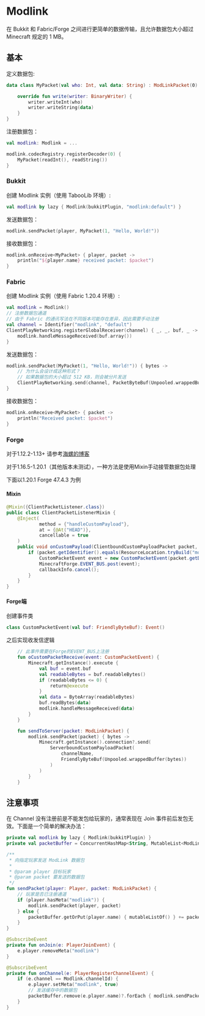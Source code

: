 # Modlink

在 Bukkit 和 Fabric/Forge 之间进行更简单的数据传输，且允许数据包大小超过 Minecraft 规定的 1 MB。

## 基本

定义数据包:

```kotlin
data class MyPacket(val who: Int, val data: String) : ModLinkPacket(0) {

    override fun write(writer: BinaryWriter) {
        writer.writeInt(who)
        writer.writeString(data)
    }
}
```

注册数据包：

```kotlin
val modlink: Modlink = ...

modlink.codecRegistry.registerDecoder(0) {
    MyPacket(readInt(), readString())
}
```

### Bukkit

创建 Modlink 实例（使用 TabooLib 环境）:

```kotlin
val modlink by lazy { Modlink(bukkitPlugin, "modlink:default") }
```

发送数据包：

```kotlin
modlink.sendPacket(player, MyPacket(1, "Hello, World!"))
```

接收数据包：

```kotlin
modlink.onReceive<MyPacket> { player, packet ->
    println("${player.name} received packet: $packet")
}
```

### Fabric

创建 Modlink 实例（使用 Fabric 1.20.4 环境）:

```kotlin
val modlink = Modlink()
// 注册数据包通道
// 由于 Fabric 的通讯写法在不同版本可能存在差异，因此需要手动注册
val channel = Identifier("modlink", "default")
ClientPlayNetworking.registerGlobalReceiver(channel) { _, _, buf, _ ->
    modlink.handleMessageReceived(buf.array())
}
```

发送数据包：

```kotlin
modlink.sendPacket(MyPacket(1, "Hello, World!")) { bytes ->
    // 为什么会设计成这种形式？
    // 如果数据包的大小超过 512 KB，则会被分片发送
    ClientPlayNetworking.send(channel, PacketByteBuf(Unpooled.wrappedBuffer(bytes)))
}
```

接收数据包：
```kotlin
modlink.onReceive<MyPacket> { packet ->
    println("Received packet: $packet")
}
``` 

### Forge

对于1.12.2-1.13+ 请参考[海螺的博客](https://izzel.io/2017/08/28/minecraft-plugin-message/)

对于1.16.5-1.20.1（其他版本未测试），一种方法是使用Mixin手动接管数据包处理

下面以1.20.1 Forge 47.4.3 为例
#### Mixin
```java
@Mixin({ClientPacketListener.class})
public class ClientPacketListenerMixin {
    @Inject(
            method = {"handleCustomPayload"},
            at = {@At("HEAD")},
            cancellable = true
    )
    public void onCustomPayload(ClientboundCustomPayloadPacket packet, CallbackInfo callbackInfo) {
        if (packet.getIdentifier().equals(ResourceLocation.tryBuild("modlink", "default"))) {
            CustomPacketEvent event = new CustomPacketEvent(packet.getData());
            MinecraftForge.EVENT_BUS.post(event);
            callbackInfo.cancel();
        }
    }
}
```
#### Forge端
创建事件类
```kotlin
class CustomPacketEvent(val buf: FriendlyByteBuf): Event()
```
之后实现收发信逻辑
```kotlin
    // 此事件需要在Forge的EVENT_BUS上注册
    fun oCustomPacketReceive(event: CustomPacketEvent) {
        Minecraft.getInstance().execute {
            val buf = event.buf
            val readableBytes = buf.readableBytes()
            if (readableBytes <= 0) {
                return@execute
            }
            val data = ByteArray(readableBytes)
            buf.readBytes(data)
            modlink.handleMessageReceived(data)
        }
    }

    fun sendToServer(packet: ModLinkPacket) {
        modlink.sendPacket(packet) { bytes ->
            Minecraft.getInstance().connection?.send(
                ServerboundCustomPayloadPacket(
                    channelName,
                    FriendlyByteBuf(Unpooled.wrappedBuffer(bytes))
                )
            )
        }
    }
```

## 注意事项

在 Channel 没有注册前是不能发包给玩家的，通常表现在 Join 事件前后发包无效。下面是一个简单的解决办法：

```kotlin
private val modlink by lazy { Modlink(bukkitPlugin) }
private val packetBuffer = ConcurrentHashMap<String, MutableList<ModLinkPacket>>()

/**
 * 向指定玩家发送 ModLink 数据包
 *
 * @param player 目标玩家
 * @param packet 要发送的数据包
 */
fun sendPacket(player: Player, packet: ModLinkPacket) {
    // 玩家是否已注册通道
    if (player.hasMeta("modlink")) {
        modlink.sendPacket(player, packet)
    } else {
        packetBuffer.getOrPut(player.name) { mutableListOf() } += packet
    }
}

@SubscribeEvent
private fun onJoin(e: PlayerJoinEvent) {
    e.player.removeMeta("modlink")
}

@SubscribeEvent
private fun onChannel(e: PlayerRegisterChannelEvent) {
    if (e.channel == Modlink.channelId) {
        e.player.setMeta("modlink", true)
        // 发送缓存中的数据包
        packetBuffer.remove(e.player.name)?.forEach { modlink.sendPacket(e.player, it) }
    }
}
```

